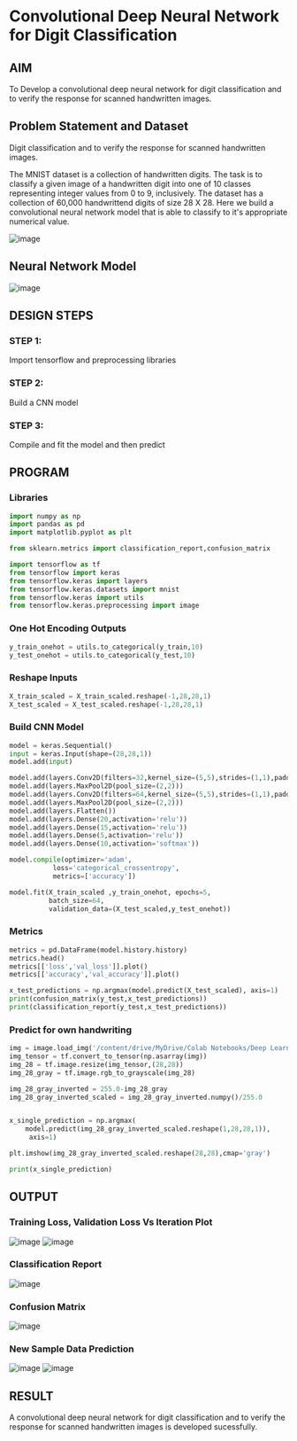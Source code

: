 # Convolutional Deep Neural Network for Digit Classification

## AIM

To Develop a convolutional deep neural network for digit classification and to verify the response for scanned handwritten images.

## Problem Statement and Dataset
Digit classification and to verify the response for scanned handwritten images.

The MNIST dataset is a collection of handwritten digits. The task is to classify a given image of a handwritten digit into one of 10 classes representing integer values from 0 to 9, inclusively. The dataset has a collection of 60,000 handwrittend digits of size 28 X 28. Here we build a convolutional neural network model that is able to classify to it's appropriate numerical value.

![image](https://user-images.githubusercontent.com/75235293/190975763-7d3b7c0f-9458-41e9-a35c-aa063c4977da.png)
## Neural Network Model
![image](https://user-images.githubusercontent.com/93427237/230611027-babab700-8362-40f5-99da-ed0182769ae0.png)


## DESIGN STEPS

### STEP 1:
Import tensorflow and preprocessing libraries

### STEP 2:
Build a CNN model

### STEP 3:
Compile and fit the model and then predict

## PROGRAM
### Libraries
```py
import numpy as np
import pandas as pd
import matplotlib.pyplot as plt

from sklearn.metrics import classification_report,confusion_matrix

import tensorflow as tf
from tensorflow import keras
from tensorflow.keras import layers
from tensorflow.keras.datasets import mnist
from tensorflow.keras import utils
from tensorflow.keras.preprocessing import image
```
### One Hot Encoding Outputs
```py
y_train_onehot = utils.to_categorical(y_train,10)
y_test_onehot = utils.to_categorical(y_test,10)
```
### Reshape Inputs
```py
X_train_scaled = X_train_scaled.reshape(-1,28,28,1)
X_test_scaled = X_test_scaled.reshape(-1,28,28,1)
```
### Build CNN Model
```py
model = keras.Sequential()
input = keras.Input(shape=(28,28,1))
model.add(input)

model.add(layers.Conv2D(filters=32,kernel_size=(5,5),strides=(1,1),padding='valid',activation='relu'))
model.add(layers.MaxPool2D(pool_size=(2,2)))
model.add(layers.Conv2D(filters=64,kernel_size=(5,5),strides=(1,1),padding='same',activation='relu'))
model.add(layers.MaxPool2D(pool_size=(2,2)))
model.add(layers.Flatten())
model.add(layers.Dense(20,activation='relu'))
model.add(layers.Dense(15,activation='relu'))
model.add(layers.Dense(5,activation='relu'))
model.add(layers.Dense(10,activation='softmax'))

model.compile(optimizer='adam',
           loss='categorical_crossentropy',
           metrics=['accuracy'])

model.fit(X_train_scaled ,y_train_onehot, epochs=5,
          batch_size=64, 
          validation_data=(X_test_scaled,y_test_onehot))

```
### Metrics
```py
metrics = pd.DataFrame(model.history.history)
metrics.head()
metrics[['loss','val_loss']].plot()
metrics[['accuracy','val_accuracy']].plot()

x_test_predictions = np.argmax(model.predict(X_test_scaled), axis=1)
print(confusion_matrix(y_test,x_test_predictions))
print(classification_report(y_test,x_test_predictions))
```
### Predict for own handwriting
```py
img = image.load_img('/content/drive/MyDrive/Colab Notebooks/Deep Learning/Lab/Exp 3/eight.png')
img_tensor = tf.convert_to_tensor(np.asarray(img))
img_28 = tf.image.resize(img_tensor,(28,28))
img_28_gray = tf.image.rgb_to_grayscale(img_28)

img_28_gray_inverted = 255.0-img_28_gray
img_28_gray_inverted_scaled = img_28_gray_inverted.numpy()/255.0


x_single_prediction = np.argmax(
    model.predict(img_28_gray_inverted_scaled.reshape(1,28,28,1)),
     axis=1)

plt.imshow(img_28_gray_inverted_scaled.reshape(28,28),cmap='gray')

print(x_single_prediction)
```
## OUTPUT

### Training Loss, Validation Loss Vs Iteration Plot
![image](https://user-images.githubusercontent.com/93427237/230611064-952bf45f-b5bb-4521-a82c-df4675852daa.png)
![image](https://user-images.githubusercontent.com/93427237/230611103-b8d67fc0-1de5-495d-b449-ba77e77c202a.png)

### Classification Report
![image](https://user-images.githubusercontent.com/93427237/230611141-2cff4d64-a4d9-4a01-b9d5-a95dab501adb.png)

### Confusion Matrix
![image](https://user-images.githubusercontent.com/93427237/230611171-c3e67fbc-47e3-4cde-ac2c-14304599d54d.png)

### New Sample Data Prediction
![image](https://user-images.githubusercontent.com/93427237/230611209-d907cfb8-5fac-4111-9cfb-caaec5b2c468.png)
![image](https://user-images.githubusercontent.com/93427237/230611219-0032795e-da0b-45dc-9c1e-aad75476c326.png)

## RESULT
A convolutional deep neural network for digit classification and to verify the response for scanned handwritten images is developed sucessfully.
